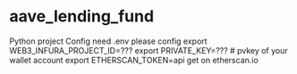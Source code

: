 # aave_lending_fund
Python project
Config need .env please config
export WEB3_INFURA_PROJECT_ID=???
export PRIVATE_KEY=??? # pvkey of your wallet account
export ETHERSCAN_TOKEN=api get on etherscan.io
